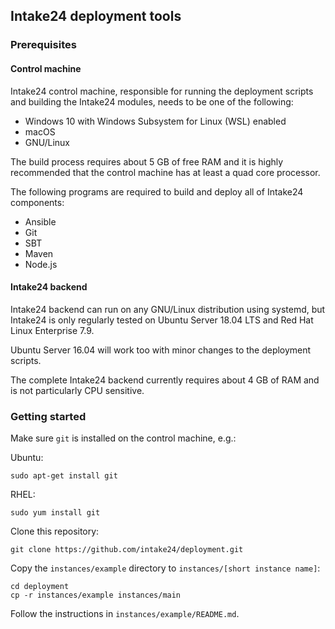 ## Intake24 deployment tools

### Prerequisites

#### Control machine

Intake24 control machine, responsible for running the deployment scripts and 
building the Intake24 modules, needs to be one of the following:

- Windows 10 with Windows Subsystem for Linux (WSL) enabled
- macOS
- GNU/Linux

The build process requires about 5 GB of free RAM and it is highly recommended 
that the control machine has at least a quad core processor.

The following programs are required to build and deploy all of Intake24 
components:

- Ansible
- Git
- SBT
- Maven
- Node.js

#### Intake24 backend

Intake24 backend can run on any GNU/Linux distribution using systemd, but 
Intake24 is only regularly tested on Ubuntu Server 18.04 LTS and Red Hat Linux Enterprise 7.9. 

Ubuntu Server 16.04 will work too with minor changes to the deployment scripts.



The complete Intake24 backend currently requires about 4 GB of RAM and is not
particularly CPU sensitive.

### Getting started

Make sure `git` is installed on the control machine, e.g.:

Ubuntu:

    sudo apt-get install git

RHEL: 
```
sudo yum install git
```

Clone this repository:

    git clone https://github.com/intake24/deployment.git

Copy the `instances/example` directory to `instances/[short instance name]`:

    cd deployment
    cp -r instances/example instances/main

Follow the instructions in `instances/example/README.md`.
